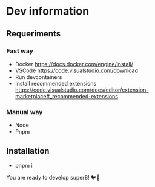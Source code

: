 # Dev information

## Requeriments

### Fast way

- Docker <https://docs.docker.com/engine/install/>
- VSCode <https://code.visualstudio.com/download>
- Run devcontainers
- Install recommended extensions <https://code.visualstudio.com/docs/editor/extension-marketplace#_recommended-extensions>

### Manual way

- Node
- Pnpm

## Installation

- pnpm i

You are ready to develop super8! 🐦💜
